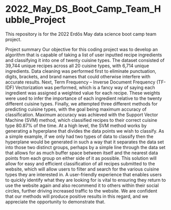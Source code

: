 # 2022_May_DS_Boot_Camp_Team_Hubble_Project
This repository is for the 2022 Erdős May data science boot camp team project.

Project summary
Our objective for this coding project was to develop an algorithm that is capable of taking a list of user inputted recipe ingredients and classifying it into one of twenty cuisine types. The dataset consisted of 39,744 unique recipes across all 20 cuisine types, with 6,714 unique ingredients. 
Data cleaning was performed first to eliminate punctuation, digits, brackets, and brand names that could otherwise interfere with accurate results. Next, Term Frequency – Inverse Document Frequency (TF-IDF) Vectorization was performed, which is a fancy way of saying each ingredient was assigned a weighted value for each recipe. These weights were used to infer the importance of each ingredient relative to the twenty different cuisine types. Finally, we attempted three different methods for predicting cuisine types, with the goal being maximum accuracy of classification. Maximum accuracy was achieved with the Support Vector Machine (SVM) method, which classified recipes to their correct cuisine type 80.87% of the time. At a high level, the SVM method works by generating a hyperplane that divides the data points we wish to classify. As a simple example, if we only had two types of data to classify then the hyperplane would be generated in such a way that it separates the data set into those two distinct groups, perhaps by a simple line through the data set that allows for as much buffer space between itself and the nearest data points from each group on either side of it as possible. 
This solution will allow for easy and efficient classification of all recipes submitted to the website, which will allow users to filter and search for the various cuisine types they are interested in. A user-friendly experience that enables users to quickly identify what they are looking for is vital to ensuring they return to use the website again and also recommend it to others within their social circles, further driving increased traffic to the website. We are confident that our methods will produce positive results in this regard, and we appreciate the opportunity to demonstrate that.
